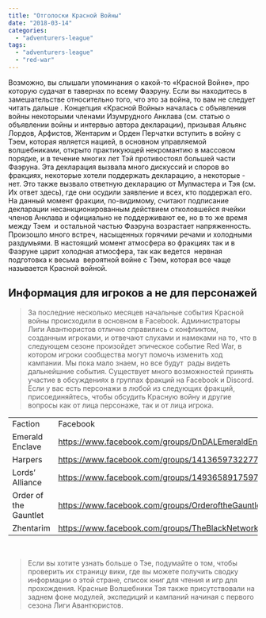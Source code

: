 ```yaml
---
title: "Отголоски Красной Войны"
date: "2018-03-14"
categories: 
  - "adventurers-league"
tags: 
  - "adventurers-league"
  - "red-war"
---
```


Возможно, вы слышали упоминания о какой-то «Красной Войне», про которую судачат в тавернах по всему Фаэруну. Если вы находитесь в замешательстве относительно того, что это за война, то вам не следует читать дальше . Концепция «Красной Войны» началась с объявления войны некоторыми членами Изумрудного Анклава (см. статью о объявлении войны и интервью автора декларации), призывая Альянс Лордов, Арфистов, Жентарим и Орден Перчатки вступить в войну с Тэем, которая является нацией, в основном управляемой волшебниками, открыто практикующей некромантию в массовом порядке, и в течение многих лет Тэй противостоял большей части Фаэруна. Эта декларация вызвала много дискуссий и споров во фракциях, некоторые хотели поддержать декларацию, а некоторые - нет. Это также вызвало ответную декларацию от Мулмастера и Тэя (см. Их ответ здесь), где они осудили заявление и всех, кто поддержал его. На данный момент фракции, по-видимому, считают подписание декларации несанкционированным действием отколовшейся ячейки членов Анклава и официально не поддерживают ее, но в то же время между Тэем  и остальной частью Фаэруна возрастает напряженность. Произошло много встреч, насыщенных горячими речами и холодными раздумьями. В настоящий момент атмосфера во фракциях так и в Фаэруне царит холодная атмосфера, так как ведется  нервная подготовка к весьма  вероятной войне с Тэем, которая все чаще называется Красной войной.

## Информация для игроков а не для персонажей

> За последние несколько месяцев начальные события Красной войны происходили в основном в Facebook. Администраторы Лиги Авантюристов отлично справились с конфликтом, созданным игроками, и отвечают слухами и намеками на то, что в следующем сезоне произойдет эпическое событие Red War, в котором игроки сообщества могут помочь изменить ход кампании. Мы пока мало знаем, но все будут  рады видеть дальнейшние события. Существует много возможностей принять участие в обсуждениях в группах фракций на Facebook и Discord. Если у вас есть персонажи в любой из следующих фракций, присоединяйтесь, чтобы обсудить Красную войну и другие вопросы как от лица персонаже, так и от лица игрока.

<table><tbody><tr><td>Faction</td><td>Facebook</td><td>Discord</td></tr><tr><td>Emerald Enclave</td><td><a href="https://www.facebook.com/groups/DnDALEmeraldEnclave/">https://www.facebook.com/groups/DnDALEmeraldEnclave/</a></td><td><a href="https://discord.gg/ZX5nKAs">https://discord.gg/ZX5nKAs</a></td></tr><tr><td>Harpers</td><td><a href="https://www.facebook.com/groups/141365973227765/">https://www.facebook.com/groups/141365973227765/</a></td><td><a href="https://discord.gg/BMmJXVx">https://discord.gg/BMmJXVx</a></td></tr><tr><td>Lords’ Alliance</td><td><a href="https://www.facebook.com/groups/1493658917597511/">https://www.facebook.com/groups/1493658917597511/</a></td><td><a href="https://discord.gg/7dEd67R">https://discord.gg/7dEd67R</a></td></tr><tr><td>Order of the Gauntlet</td><td><a href="https://www.facebook.com/groups/OrderoftheGauntlet/">https://www.facebook.com/groups/OrderoftheGauntlet/</a></td><td><a href="https://discord.gg/FESKaY2">https://discord.gg/FESKaY2</a></td></tr><tr><td>Zhentarim</td><td><a href="https://www.facebook.com/groups/TheBlackNetworkDDAL/">https://www.facebook.com/groups/TheBlackNetworkDDAL/</a></td><td><a href="https://discord.gg/uKhEWAj">https://discord.gg/uKhEWAj</a></td></tr></tbody></table>

 

> Если вы хотите узнать больше о Тэе, подумайте о том, чтобы проверить их страницу вики, где вы можете получить сводку информации о этой стране, список книг для чтения и игр для прохождения. Красные Волшебники Тэя также присутствовали на заднем фоне модулей, экспедиций и кампаний начиная с первого сезона Лиги Авантюристов.
